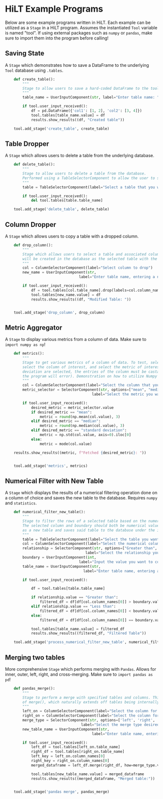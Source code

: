 # HiLT Example Programs
Below are some example programs written in HiLT. Each example can be utilized as a `Stage` in a HiLT program. Assumes the instantiated `Tool` variable is named "tool". If using external packages such as `numpy` or `pandas`, make sure to import them into the program before calling!

## Saving State

A `Stage` which demonstrates how to save a DataFrame to the underlying `Tool` database using `.tables`.

```python
    def create_table():
        """
        Stage to allow users to save a hard-coded DataFrame to the tool's Tables with a user-inputted name.
        """
        table_name = UserInputComponent(str, label="Enter table name: ")

        if tool.user_input_received():
            df = pd.DataFrame({'col1': [1, 2], 'col2': [3, 4]})
            tool.tables[table_name.value] = df
            results.show_results((df, "Created table"))

    tool.add_stage('create_table', create_table)
```

## Table Dropper

A `Stage` which allows users to delete a table from the underlying database.

```python
    def delete_table():
        """
        Stage to allow users to delete a table from the database.
        Performed using a TableSelectorComponent to allow the user to select the table of interest.
        """
        table = TableSelectorComponent(label="Select a table that you want to delete from the database.")

        if tool.user_input_received():
            del tool.tables[table.table_name]

    tool.add_stage('delete_table', delete_table)
```

## Column Dropper

A `Stage` which allows users to copy a table with a dropped column.

```python
    def drop_column():
        """
        Stage which allows users to select a table and associated column. A new table with the inputted name
        will be created in the database as the selected table with the selected column dropped.
        """
        col = ColumnSelectorComponent(label="Select column to drop")
        new_name = UserInputComponent(str,
                                  label="Enter table name, entering a name that already exists will REWRITE the original table.")

        if tool.user_input_received():
            df = tool.tables[col.table_name].drop(labels=col.column_names, axis=1)
            tool.tables[new_name.value] = df
            results.show_results((df, "Modified Table: "))


    tool.add_stage('drop_column', drop_column)
```


## Metric Aggregator

A `Stage` to display various metrics from a column of data. Make sure to `import numpy as np`!

```python
    def metrics():
        """
        Stage to get various metrics of a column of data. To test, select a table in the database,
        select the column of interest, and select the metric of interest. If mean, median, or standard
        deviation are selected, the entries of the column must be castable to integers (otherwise
        the program will error). Demonstration on how to utilize Numpy in the context of a HiLT program.
        """
        col = ColumnSelectorComponent(label="Select the column that you want your metric on")
        metric_selector = SelectorComponent(str, options=["mean", "median", "mode", "standard deviation"],
                                        label="Select the metric you want to see! Mean, median, and standard deviation only work for numerical data.")

        if tool.user_input_received():
            desired_metric = metric_selector.value
            if desired_metric == "mean":
                metric = round(np.mean(col.value), 3)
            elif desired_metric == "median":
                metric = round(np.median(col.value), 3)
            elif desired_metric == "standard deviation":
                metric = np.std(col.value, axis=0).iloc[0]
            else:
                metric = mode(col.value)

    results.show_results((metric, f"Fetched {desired_metric}: "))


    tool.add_stage('metrics', metrics)
```

## Numerical Filter with New Table 

A `Stage` which displays the results of a numerical filtering operation done on a column of choice and saves the new table to the database. Requires `numpy` and `statistics`. 

```python
    def numerical_filter_new_table():
        """
        Stage to filter the rows of a selected table based on the numerical values in the selected column.
        The selected column and boundary should both be numerical values. The Stage displays the results
        as a new table and saves said table to the database under the inputted table_name.
        """
        table = TableSelectorComponent(label="Select the table you want to filter")
        col = ColumnSelectorComponent(label="Select the numerical column to filter on")
        relationship = SelectorComponent(str, options=["Greater than", "Less than", "Equal to"],
                                     label="Select the relationship you want to filter on")
        boundary = UserInputComponent(int,
                                  label="Input the value you want to compare the values of your selected column to")
        table_name = UserInputComponent(str,
                                    label="Enter table name, entering a name that already exists will REWRITE the original table with newly merged table.")

        if tool.user_input_received():

            df = tool.tables[table.table_name]

            if relationship.value == "Greater than":
                filtered_df = df[df[col.column_names[0]] > boundary.value]
            elif relationship.value == "Less than":
                filtered_df = df[df[col.column_names[0]] < boundary.value]
            else:
                filtered_df = df[df[col.column_names[0]] == boundary.value]

            tool.tables[table_name.value] = filtered_df
            results.show_results((filtered_df, "Filtered Table"))

    tool.add_stage('process_numerical_filter_new_table', numerical_filter_new_table)
```

## Merging two tables

More comprehensive `Stage` which performs merging with `Pandas`. Allows for inner, outer, left, right, and cross-merging. Make sure to `import pandas as pd`!

```python
    def pandas_merge():
        """
        Stage to perform a merge with specified tables and columns. This implementation utilizes Panda's implementation
        of merge(), which naturally extends off tables being internally stored as DataFrames in HiLT.
        """
        left_on = ColumnSelectorComponent(label="Select the column for the left table to merge on, expects merge keys to be unique (implementation only merges on one column)")
        right_on = ColumnSelectorComponent(label="Select the column for the right table to merge on (implementation only merges on one column)")
        merge_type = SelectorComponent(str, options=['left', 'right', 'outer', 'inner', 'cross'],
                                   label="Select the merge type desired. Missing values will be reported as \"None\" in the merged table.")
        new_table_name = UserInputComponent(str,
                                        label="Enter table name, entering a name that already exists will REWRITE the original table with newly merged table.")

        if tool.user_input_received():
            left_df = tool.tables[left_on.table_name]
            right_df = tool.tables[right_on.table_name]
            left_key = left_on.column_names[0]
            right_key = right_on.column_names[0]
            merged_dataframe = left_df.merge(right_df, how=merge_type.value, left_on=left_key, right_on=right_key)

            tool.tables[new_table_name.value] = merged_dataframe
            results.show_results((merged_dataframe, "Merged table:"))


    tool.add_stage('pandas merge', pandas_merge)
```

